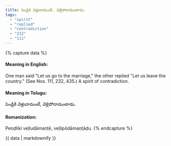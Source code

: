 ```yaml
---
title: పెండ్లికి వెళ్లుదామంటే, వెళ్లిపోదామంటాడు.
tags:
  - "spirit"
  - "replied"
  - "contradiction"
  - "232"
  - "111"
---
```


{% capture data %}
#### Meaning in English:
One man said "Let us go to the marriage," the other replied "Let us leave the country."
(See Nos. 111, 232, 435.)
A spirit of contradiction.

#### Meaning in Telugu:
పెండ్లికి వెళ్లుదామంటే, వెళ్లిపోదామంటాడు.

#### Romanization:
Peṇḍliki veḷludāmaṇṭē, veḷlipōdāmaṇṭāḍu.
{% endcapture %}

{{ data | markdownify }}

